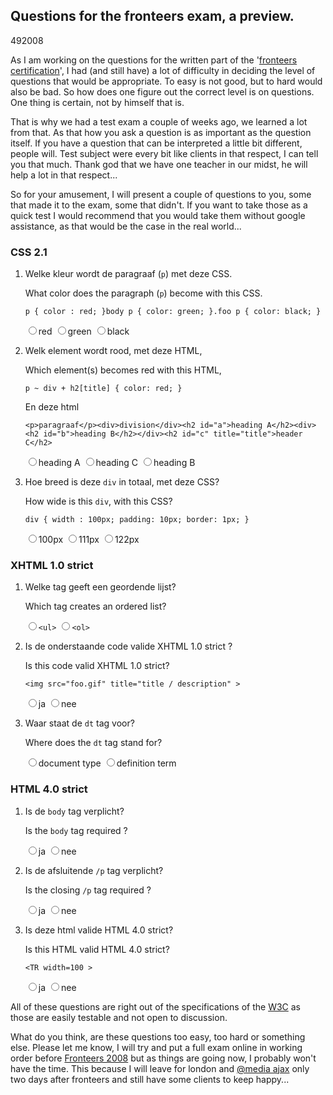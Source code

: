 <article><h2>Questions for the fronteers exam, a preview.</h2><time><span class="day">4</span><span class="month">9</span><span class="year">2008</span></time><p>As I am working on the questions for the written part of the '<a href="http://fronteers.nl">fronteers</a> <a href="http://fronteers.nl/vereniging/commissies/diplomering">certification</a>', I had (and still have) a lot of difficulty in deciding the level of questions that would be appropriate. To easy is not good, but to hard would also be bad. So how does one figure out the correct level is on questions. One thing is certain, not by himself that is.</p><p>That is why we had a test exam a couple of weeks ago, we learned a lot from that. As that how you ask a question is as important as the question itself. If you have a question that can be interpreted a little bit different, people will. Test subject were every bit like clients in that respect, I can tell you that much. Thank god that we have one teacher in our midst, he will help a lot in that respect...</p><p>So for your amusement, I will present a couple of questions to you, some that made it to the exam, some that didn't. If you want to take those as a quick test I would recommend that you would take them without google assistance, as that would be the case in the real world...</p><h3>CSS 2.1</h3><ol><li>					<p>Welke kleur wordt de paragraaf (<code>p</code>) met deze CSS.</p>					<p lang="en">What color does the paragraph (<code>p</code>) become with this CSS.</p>					<pre><code>p { color : red; }body p { color: green; }.foo p { color: black; }</code></pre>					<label for="fr3a"><input type="radio" id="fr3a" name="fr3" value="a" />red</label>					<label for="fr3b"><input type="radio" id="fr3b" name="fr3" value="b" />green</label>					<label for="fr3c"><input type="radio" id="fr3c" name="fr3" value="c" />black</label>				</li>	<li>					<p>Welk element wordt rood, met deze HTML,</p>					<p lang="en">Which element(s) becomes red with this HTML,					<pre><code>p ~ div + h2[title] { color: red; }</code></pre>					<p>En deze html</p>					<pre><code>&#60;p&#62;paragraaf&#60;/p&#62;&#60;div&#62;division&#60;/div&#62;&#60;h2 id="a"&#62;heading A&#60;/h2&#62;&#60;div&#62;	&#60;h2 id="b"&#62;heading B&#60;/h2&#62;&#60;/div&#62;&#60;h2 id="c" title="title"&#62;header C&#60;/h2&#62;</code></pre>					<label for="fr7a"><input type="radio" id="fr7a" name="fr7" value="a" />heading A</label>					<label for="fr7b"><input type="radio" id="fr7b" name="fr7" value="c" />heading C</label>					<label for="fr7c"><input type="radio" id="fr7c" name="fr7" value="b" />heading B</label>				</li><li>					<p>Hoe breed is deze <code>div</code> in totaal, met deze CSS?</p>					<p lang="en">How wide is this <code>div</code>, with this CSS?</p>					<pre><code>div { width : 100px; padding: 10px; border: 1px; }</code></pre>					<label for="fr5a"><input type="radio" id="fr5a" name="fr5" value="a" />100px</label>					<label for="fr5b"><input type="radio" id="fr5b" name="fr5" value="b" />111px</label>					<label for="fr5c"><input type="radio" id="fr5c" name="fr5" value="c" />122px</label>				</li></ol><h3>XHTML 1.0 strict</h3><ol><li><p>Welke tag geeft een geordende lijst?</p>					<p lang="en">Which tag creates an ordered list?</p>					<label for="frx1a"><input type="radio" id="frx1a" name="frx1" value="a"><code>&#60;ul&#62;</code></label>					<label for="frx1b"><input type="radio" id="frx1b" name="frx1" value="b"><code>&#60;ol&#62;</code></label>				</li>								<li><p>Is de onderstaande code valide XHTML 1.0 strict ?</p>					<p lang="en">Is this code valid XHTML 1.0 strict?</p>					<pre><code>&#60;img src="foo.gif" title="title / description" &#62;</code></pre>					<label for="frx2a"><input type="radio" id="frx2a" name="frx2" value="a">ja</label>					<label for="frx2b"><input type="radio" id="frx2b" name="frx2" value="b">nee</label>				</li><li>					<p>Waar staat de <code>dt</code> tag voor?</p>					<p lang="en">Where does the <code>dt</code> tag stand for?</p>					<label for="frx8a"><input type="radio" id="frh8a" name="frh8" value="a">document type</label>					<label for="frx8b"><input type="radio" id="frh8b" name="frh8" value="b">definition term</label>				</li></ol><h3>HTML 4.0 strict</h3>	<ol>				<li>					<p>Is de <code>body</code> tag verplicht?</p>					<p lang="en">Is the <code>body</code> tag required ?</p>					<label for="frh1a"><input type="radio" id="frh1a" name="frh1" value="a">ja</label>					<label for="frh1b"><input type="radio" id="frh1b" name="frh1" value="b">nee</label>				</li>				<li>					<p>Is de afsluitende <code>/p</code> tag verplicht?</p>					<p lang="en">Is the closing <code>/p</code> tag required ?</p>					<label for="frh2a"><input type="radio" id="frh2a" name="frh2" value="a">ja</label>					<label for="frh2b"><input type="radio" id="frh2b" name="frh2" value="b">nee</label>				</li>				<li>					<p>Is deze html valide HTML 4.0 strict?</p>					<p lang="en">Is this HTML valid HTML 4.0 strict?</p>					<pre><code>&#60;TR width=100 &#62;</code></pre>					<label for="frh3a"><input type="radio" id="frh3a" name="frh3" value="a">ja</label>					<label for="frh3b"><input type="radio" id="frh3b" name="frh3" value="b">nee</label>				</li>			</ol><p>All of these questions are right out of the specifications of the <a href="http://w3.org">W3C</a> as those are easily testable and not open to discussion.</p><p>What do you think, are these questions too easy, too hard or something else. Please let me know, I will try and put a full exam online in working order before <a href="http://fronteers.nl/congres/2008">Fronteers 2008</a> but as things are going now, I probably won't have the time. This because I will leave for london and <a href="http://www.vivabit.com/atmediaAjax/">@media ajax</a> only two days after fronteers and still have some clients to keep happy...</p> </article>